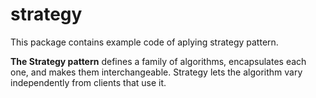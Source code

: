 # strategy

This package contains example code of aplying strategy pattern.

**The Strategy pattern** defines a family of algorithms, encapsulates each one, and makes them interchangeable. Strategy lets the algorithm vary independently from clients that use it.
